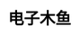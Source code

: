 ---
title: 电子木鱼
layout: wooden_fish
description: 敲电子木鱼，享宁静人生.
js: ["js/game/wooden_fish/howler.min.js", "js/game/wooden_fish/wooden_fish.js"]
css: ["css/game/wooden_fish/wooden_fish.css"]
---